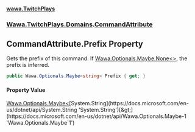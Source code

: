 #### [wawa.TwitchPlays](index.md 'index')
### [Wawa.TwitchPlays.Domains](Wawa.TwitchPlays.Domains.md 'Wawa.TwitchPlays.Domains').[CommandAttribute](CommandAttribute.md 'Wawa.TwitchPlays.Domains.CommandAttribute')

## CommandAttribute.Prefix Property

Gets the prefix of this command. If [Wawa.Optionals.Maybe.None&lt;&gt;](https://docs.microsoft.com/en-us/dotnet/api/Wawa.Optionals.Maybe.None--1 'Wawa.Optionals.Maybe.None``1'), the prefix is inferred.

```csharp
public Wawa.Optionals.Maybe<string> Prefix { get; }
```

#### Property Value
[Wawa.Optionals.Maybe&lt;](https://docs.microsoft.com/en-us/dotnet/api/Wawa.Optionals.Maybe-1 'Wawa.Optionals.Maybe`1')[System.String](https://docs.microsoft.com/en-us/dotnet/api/System.String 'System.String')[&gt;](https://docs.microsoft.com/en-us/dotnet/api/Wawa.Optionals.Maybe-1 'Wawa.Optionals.Maybe`1')